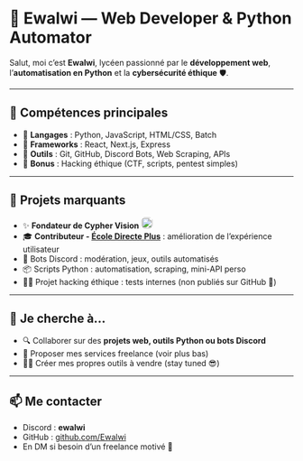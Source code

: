 # 👾 Ewalwi — Web Developer & Python Automator

Salut, moi c’est **Ewalwi**, lycéen passionné par le **développement web**, l’**automatisation en Python** et la **cybersécurité éthique** 🛡️.

---

## 🧠 Compétences principales

- 🔧 **Langages** : Python, JavaScript, HTML/CSS, Batch
- 🧰 **Frameworks** : React, Next.js, Express
- 💬 **Outils** : Git, GitHub, Discord Bots, Web Scraping, APIs
- 🧪 **Bonus** : Hacking éthique (CTF, scripts, pentest simples)

---

## 🚀 Projets marquants

- ✨ **Fondateur de Cypher Vision** <img src="https://cv-firewall.vercel.app/images/Cypher%20Vision.png" alt="Description de l'image" width="20" style="border:none; border-radius: 6px;"/>
- 🎓 **Contributeur - [École Directe Plus](https://ecole-directe.plus/)** : amélioration de l’expérience utilisateur
- 🤖 Bots Discord : modération, jeux, outils automatisés
- 📦 Scripts Python : automatisation, scraping, mini-API perso
- 🕵️‍♂️ Projet hacking éthique : tests internes (non publiés sur GitHub 👻)

---

## 🤝 Je cherche à...

- 🔍 Collaborer sur des **projets web, outils Python ou bots Discord**
- 💸 Proposer mes services freelance (voir plus bas)
- 👨‍💻 Créer mes propres outils à vendre (stay tuned 😎)

---

## 📫 Me contacter

- Discord : **ewalwi**
- GitHub : [github.com/Ewalwi](https://github.com/Ewalwi)
- En DM si besoin d’un freelance motivé 💼
